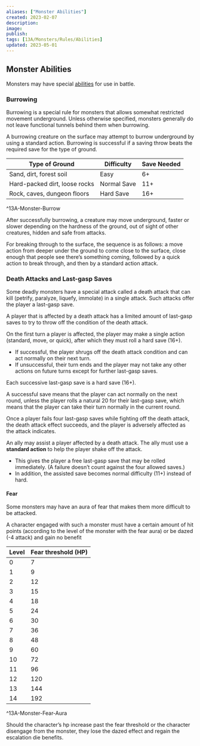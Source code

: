 ```yaml
---
aliases: ["Monster Abilities"]
created: 2023-02-07
description: 
image: 
publish: 
tags: [13A/Monsters/Rules/Abilities]
updated: 2023-05-01
---
```


## Monster Abilities

Monsters may have special [abilities](../../Character-Rules/Abilities.md) for use in battle.

### Burrowing

Burrowing is a special rule for monsters that allows somewhat restricted movement underground. Unless otherwise specified, monsters generally do not leave functional tunnels behind them when burrowing.

A burrowing creature on the surface may attempt to burrow underground by using a standard action. Burrowing is successful if a saving throw beats the required save for the type of ground.

| **Type of Ground**            | **Difficulty** | **Save Needed** |
| ----------------------------- | -------------- | --------------- |
| Sand, dirt, forest soil       | Easy           | 6+              |
| Hard-packed dirt, loose rocks | Normal Save    | 11+             |
| Rock, caves, dungeon floors   | Hard Save      | 16+                |  
^13A-Monster-Burrow

After successfully burrowing, a creature may move underground, faster or slower depending on the hardness of the ground, out of sight of other creatures, hidden and safe from attacks.

For breaking through to the surface, the sequence is as follows: a move action from deeper under the ground to come close to the surface, close enough that people see there’s something coming, followed by a quick action to break through, and then by a standard action attack.

### Death Attacks and Last-gasp Saves

Some deadly monsters have a special attack called a death attack that can kill (petrify, paralyze, liquefy, immolate) in a single attack. Such attacks offer the player a last-gasp save.

A player that is affected by a death attack has a limited amount of last-gasp saves to try to throw off the condition of the death attack.

On the first turn a player is affected, the player may make a single action (standard, move, or quick), after which they must roll a hard save (16+).

- If successful, the player shrugs off the death attack condition and can act normally on their next turn.
- If unsuccessful, their turn ends and the player may not take any other actions on future turns except for further last-gasp saves.

Each successive last-gasp save is a hard save (16+).

A successful save means that the player can act normally on the next round, unless the player rolls a natural 20 for their last-gasp save, which means that the player can take their turn normally in the current round.

Once a player fails four last-gasp saves while fighting off the death attack, the death attack effect succeeds, and the player is adversely affected as the attack indicates.

An ally may assist a player affected by a death attack. The ally must use a **standard action** to help the player shake off the attack.

- This gives the player a free last-gasp save that may be rolled immediately. (A failure doesn’t count against the four allowed saves.)
- In addition, the assisted save becomes normal difficulty (11+) instead of hard.

#### Fear

Some monsters may have an aura of fear that makes them more difficult to be attacked.

A character engaged with such a monster must have a certain amount of hit points (according to the level of the monster with the fear aura) or be dazed (-4 attack) and gain no benefit

| **Level** | **Fear threshold (HP)** |
|-------|---------------------|
| 0     | 7                   |
| 1     | 9                   |
| 2     | 12                  |
| 3     | 15                  |
| 4     | 18                  |
| 5     | 24                  |
| 6     | 30                  |
| 7     | 36                  |
| 8     | 48                  |
| 9     | 60                  |
| 10    | 72                  |
| 11    | 96                  |
| 12    | 120                 |
| 13    | 144                 |
| 14    | 192                 |  
^13A-Monster-Fear-Aura

Should the character’s hp increase past the fear threshold or the character disengage from the monster, they lose the dazed effect and regain the escalation die benefits.
